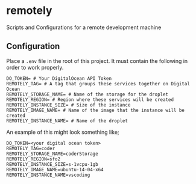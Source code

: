 # remotely
Scripts and Configurations for a remote development machine


## Configuration

Place a `.env` file in the root of this project. It must contain the following in order to work properly.

```
DO_TOKEN= # Your DigitalOcean API Token
REMOTELY_TAG= # A tag that groups these services together on Digital Ocean
REMOTELY_STORAGE_NAME= # Name of the storage for the droplet
REMOTELY_REGION= # Region where these services will be created
REMOTELY_INSTANCE_SIZE= # Size of the instance
REMOTELY_IMAGE_NAME= # Name of the image that the instance will be created
REMOTELY_INSTANCE_NAME= # Name of the droplet
```

An example of this might look something like;

```
DO_TOKEN=<your digital ocean token>
REMOTELY_TAG=coder
REMOTELY_STORAGE_NAME=coderStorage
REMOTELY_REGION=sfo2
REMOTELY_INSTANCE_SIZE=s-1vcpu-1gb
REMOTELY_IMAGE_NAME=ubuntu-14-04-x64
REMOTELY_INSTANCE_NAME=vscoding
```
